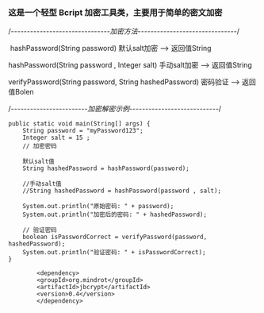 ###   这是一个轻型 Bcript 加密工具类，主要用于简单的密文加密



/*-------------------------------加密方法-------------------------------*/

​	hashPassword(String password)  默认salt加密 --> 返回值String

   hashPassword(String password , Integer salt) 手动salt加密 --> 返回值String

   verifyPassword(String password, String hashedPassword)  密码验证 --> 返回值Bolen



/*------------------------加密解密示例----------------------------*/

    public static void main(String[] args) {
        String password = "myPassword123";
        Integer salt = 15 ;
        // 加密密码
    
        默认salt值
        String hashedPassword = hashPassword(password);
    
        //手动salt值
        //String hashedPassword = hashPassword(password , salt);
       
        System.out.println("原始密码: " + password);
        System.out.println("加密后的密码: " + hashedPassword);
    
        // 验证密码
        boolean isPasswordCorrect = verifyPassword(password, hashedPassword);
        System.out.println("验证密码: " + isPasswordCorrect);
    }



<!--bcript加盐加密依赖-->
            <dependency>
            <groupId>org.mindrot</groupId>
            <artifactId>jbcrypt</artifactId>
            <version>0.4</version>
            </dependency>

​            